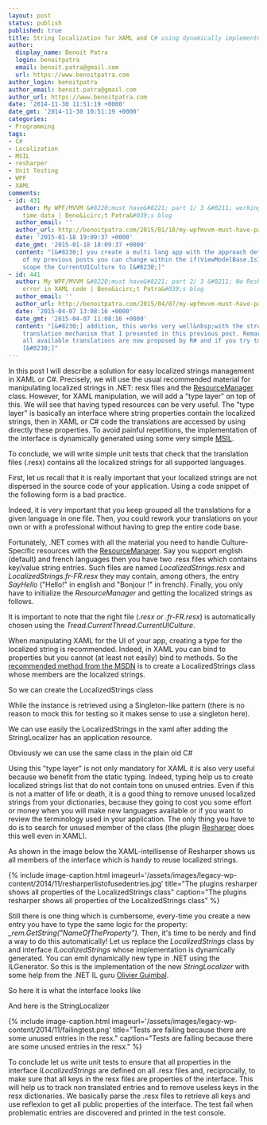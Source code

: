 ```yaml
---
layout: post
status: publish
published: true
title: String localization for XAML and C# using dynamically implemented interface
author:
  display_name: Benoit Patra
  login: benoitpatra
  email: benoit.patra@gmail.com
  url: https://www.benoitpatra.com
author_login: benoitpatra
author_email: benoit.patra@gmail.com
author_url: https://www.benoitpatra.com
date: '2014-11-30 11:51:19 +0000'
date_gmt: '2014-11-30 10:51:19 +0000'
categories:
- Programming
tags:
- C#
- Localization
- MSIL
- resharper
- Unit Testing
- WPF
- XAML
comments:
- id: 431
  author: My WPF/MVVM &#8220;must have&#8221; part 1/ 3 &#8211; working with design
    time data | Beno&icirc;t Patra&#039;s blog
  author_email: ''
  author_url: http://benoitpatra.com/2015/01/18/my-wpfmvvm-must-have-part-1-3-working-with-design-time-data/
  date: '2015-01-18 19:09:37 +0000'
  date_gmt: '2015-01-18 18:09:37 +0000'
  content: "[&#8230;] you create a multi lang app with the approach detailed in one
    of my previous posts you can change within the if(ViewModelBase.IsInDesignModeStatic)
    scope the CurrentUICulture to [&#8230;]"
- id: 441
  author: My WPF/MVVM &#8220;must have&#8221; part 2/ 3 &#8211; No Resharper binding
    error in XAML code | Beno&icirc;t Patra&#039;s blog
  author_email: ''
  author_url: http://benoitpatra.com/2015/04/07/my-wpfmvvm-must-have-part-2-3-no-resharper-binding-error-in-xaml-code/
  date: '2015-04-07 13:08:16 +0000'
  date_gmt: '2015-04-07 11:08:16 +0000'
  content: "[&#8230;] addition, this works very well&nbsp;with the strongly typed
    translation mechanism that I presented in this previous post. Remark&nbsp;that
    all available translations are now proposed by R# and if you try to use a non
    [&#8230;]"
---
```

In this post I will describe a solution for easy localized strings management in XAML or C#. Precisely, we will use the usual recommended material for manipulating localized strings in .NET: resx files and the <a href="http://msdn.microsoft.com/en-us/library/system.resources.resourcemanager%28v=vs.110%29.aspx">ResourceManager</a> class. However, for XAML manipulation, we will add a "type layer" on top of this. We will see that having typed resources can be very useful. The "type layer" is basically an interface where string properties contain the localized strings, then in XAML or C# code the translations are accessed by using directly these properties. To avoid painful repetitions, the implementation of the interface is dynamically generated using some very simple <a href="http://en.wikipedia.org/wiki/Common_Intermediate_Language">MSIL</a>. 

To conclude, we will write simple unit tests that check that the translation files (.resx) contains all the localized strings for all supported languages.

First, let us recall that it is really important that your localized strings are not dispersed in the source code of your application. Using a code snippet of the following form is a bad practice.

<script src="https://gist.github.com/bpatra/645b32770cc5ba466b5059ab247dac89.js"></script>

Indeed, it is very important that you keep grouped all the translations for a given language in one file. Then, you could rework your translations on your own or with a professional without having to grep the entire code base.

Fortunately, .NET comes with all the material you need to handle Culture-Specific resources with the <a href="http://msdn.microsoft.com/en-us/library/system.resources.resourcemanager%28v=vs.110%29.aspx">ResourceManager</a>. Say you support english (default) and french languages then you have two .resx files which contains key/value string entries. Such files are named <em>LocalizedStrings.resx</em> and <em>LocalizedStrings.fr-FR.resx</em> they may contain, among others, the entry <em>SayHello</em> ("Hello!" in english and "Bonjour !" in french). Finally, you only have to initialize the <em>ResourceManager</em> and getting the localized strings as follows.

<script src="https://gist.github.com/bpatra/8b1e52a6528c30a964618530cddcab10.js"></script>

It is important to note that the right file (<em>*.resx</em> or <em>*.fr-FR.resx</em>) is automatically chosen using the <em>Tread.CurrentThread.CurrentUICulture</em>.

When manipulating XAML for the UI of your app, creating a type for the localized string is recommended. Indeed, in XAML you can bind to properties but you cannot (at least not easily) bind to methods. So the <a href="http://msdn.microsoft.com/en-us/library/dd882554%28VS.95%29.aspx">recommended method from the MSDN</a> is to create a LocalizedStrings class whose members are the localized strings.

So we can create the LocalizedStrings class

<script src="https://gist.github.com/bpatra/b966b101cc41713a5e123699e2d54196.js"></script>

While the instance is retrieved using a Singleton-like pattern (there is no reason to mock this for testing so it makes sense to use a singleton here).

<script src="https://gist.github.com/bpatra/62bffb72829342ab1a69a6096fc14c2e.js"></script>

We can use easily the LocalizedStrings in the xaml after adding the StringLocalizer has an application resource.

<script src="https://gist.github.com/bpatra/2c5ba54ac00b82ff74bc67be79472026.js"></script>

Obviously we can use the same class in the plain old C#
<script src="https://gist.github.com/bpatra/c5bb3d1460f08a787026b7deb8a97d9b.js"></script>

Using this "type layer" is not only mandatory for XAML it is also very useful because we benefit from the static typing. Indeed, typing help us to create localized strings list that do not contain tons on unused entries. Even if this is not a matter of life or death, it is a good thing to remove unused localized strings from your dictionaries, because they going to cost you some effort or money when you will make new languages available or if you want to review the terminology used in your application. The only thing you have to do is to search for unused member of the class (the plugin <a href="https://www.jetbrains.com/resharper/">Resharper</a> does this well even in XAML).

As shown in the image below the XAML-intellisense of Resharper shows us all members of the interface which is handy to reuse localized strings.

{% include image-caption.html imageurl='/assets/images/legacy-wp-content/2014/11/resharperlistofusedentries.jpg' title="The plugins resharper shows all properties of the LocalizedStrings class" caption="The plugins resharper shows all properties of the LocalizedStrings class" %}

Still there is one thing which is cumbersome, every-time you create a new entry you have to type the same logic for the property: <em>_rem.GetString("NameOfTheProperty")</em>. Then, it's time to be nerdy and find a way to do this automatically! Let us replace the <em>LocalizedStrings</em> class by and interface <em>ILocalizedStrings </em> whose implementation is dynamically generated. You can emit dynamically new type in .NET using the ILGenerator. So this is the implementation of the new <em>StringLocalizer</em> with some help from the .NET IL guru <a href="http://olivierguimbal.name/">Olivier Guimbal</a>.

So here it is what the interface looks like

<script src="https://gist.github.com/bpatra/f61b4304a2a5f17f5dd0833574a107d0.js"></script>

And here is the StringLocalizer

<script src="https://gist.github.com/bpatra/d9afa9be95d0417cee963fba04cbb48b.js"></script>

{% include image-caption.html imageurl='/assets/images/legacy-wp-content/2014/11/failingtest.png' title="Tests are failing because there are some unused entries in the resx." caption="Tests are failing because there are some unused entries in the resx." %}

To conclude let us write unit tests to ensure that all properties in the interface <em>ILocalizedStrings</em> are defined on all .resx files and, reciprocally, to make sure that all keys in the resx files are properties of the interface. This will help us to track non translated entries and to remove useless keys in the resx dictionaries. We basically parse the .resx files to retrieve all keys and use reflexion to get all public properties of the interface. The test fail when problematic entries are discovered and printed in the test console.

<script src="https://gist.github.com/bpatra/2f3a188a80d4dc3d4c0ef0a0db3fb321.js"></script>


